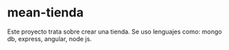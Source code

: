 # mean-tienda
Este proyecto trata sobre crear una tienda. Se uso lenguajes como: mongo db, express, angular, node js.
